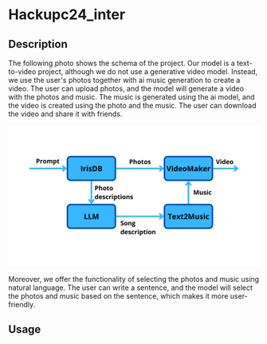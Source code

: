 # Hackupc24_inter

## Description
The following photo shows the schema of the project. Our model is a text-to-video project, although we do not use a generative video model. Instead, we use the user's photos together with ai music generation to create a video. The user can upload photos, and the model will generate a video with the photos and music. The music is generated using the ai model, and the video is created using the photo and the music. The user can download the video and share it with friends. 

![Schema](Schema.png)

Moreover, we offer the functionality of selecting the photos and music using natural language. The user can write a sentence, and the model will select the photos and music based on the sentence, which makes it more user-friendly.

## Usage